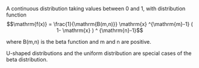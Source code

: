 A continuous distribution taking values between 0 and 1, with
distribution function
$$\mathrm{f(x)} = \frac{1}{\mathrm{B(m,n)}} \mathrm{x} ^{\mathrm{m}-1} 
( 1- \mathrm{x} ) ^ {\mathrm{n}-1}$$

where B(m,n) is the beta function and m and n are positive.

U-shaped distributions and the uniform distribution are special cases of
the beta distribution.
